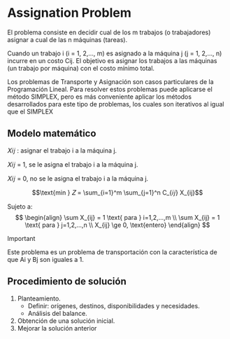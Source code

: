 # Assignation Problem

El problema consiste en decidir cual de los m trabajos (o trabajadores) asignar a cual de las n máquinas (tareas). 

Cuando un trabajo i (i = 1, 2,…, m) es asignado a la máquina j (j = 1, 2,…, n) incurre en un costo Cij. El objetivo es asignar los trabajos a las máquinas (un trabajo por máquina) con el costo mínimo total.

Los problemas de Transporte y Asignación son casos particulares de la Programación Lineal. Para resolver estos problemas puede aplicarse el método SIMPLEX, pero es más conveniente aplicar los métodos desarrollados para este tipo de problemas, los cuales son iterativos al igual que el SIMPLEX


## Modelo matemático

𝑋𝑖𝑗 : asignar el trabajo i a la máquina j. 

𝑋𝑖𝑗 = 1, se le asigna el trabajo i a la máquina j. 

𝑋𝑖𝑗 = 0, no se le asigna el trabajo i a la máquina j.


$$\text{min } 𝑍 = \sum_{i=1}^m \sum_{j=1}^n C_{𝑖𝑗} X_{ij}$$

Sujeto a:
$$
\begin{align}
	\sum X_{ij} = 1 \text{ para } i=1,2,...,m \\
	\sum X_{ij} = 1 \text{ para } j=1,2,...,n \\
	X_{ij} \ge 0, \text{entero}
\end{align}
$$


> [!important]
> Este problema es un problema de transportación con la característica de que Ai y Bj son iguales a 1.


## Procedimiento de solución

1. Planteamiento. 
	- Definir: orígenes, destinos, disponibilidades y necesidades. 
	- Análisis del balance. 
2. Obtención de una solución inicial. 
3. Mejorar la solución anterior



